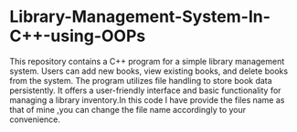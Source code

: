 # Library-Management-System-In-C++-using-OOPs
This repository contains a C++ program for a simple library management system. Users can add new books, view existing books, and delete books from the system. The program utilizes file handling to store book data persistently. It offers a user-friendly interface and basic functionality for managing a library inventory.In this code I have provide the files name as that of mine ,you can change the file name accordingly to your convenience.
